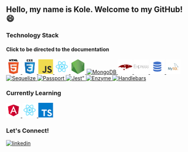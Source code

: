 ## Hello, my name is Kole. Welcome to my GitHub! 😄

### Technology Stack
#### Click to be directed to the documentation

<a target="_blank" href='https://developer.mozilla.org/en-US/docs/Web/Guide/HTML/HTML5'>
  <img alt="HTML5" width="40px" src="https://raw.githubusercontent.com/github/explore/80688e429a7d4ef2fca1e82350fe8e3517d3494d/topics/html/html.png" />
</a>
<a align=left target="_blank" href='https://developer.mozilla.org/en-US/docs/Web/CSS'>
  <img alt="CSS3" width="40px" src="https://raw.githubusercontent.com/github/explore/80688e429a7d4ef2fca1e82350fe8e3517d3494d/topics/css/css.png" />
</a>
<a align=left target="_blank" href='https://www.javascript.com/'>
  <img alt="JavaScript" width="40x" src="https://raw.githubusercontent.com/github/explore/80688e429a7d4ef2fca1e82350fe8e3517d3494d/topics/javascript/javascript.png" />
</a>
<a align=left target="_blank" href='https://reactjs.org/'>
  <img alt="React" width="40px" src="https://raw.githubusercontent.com/github/explore/80688e429a7d4ef2fca1e82350fe8e3517d3494d/topics/react/react.png" />
</a>
<a align=left target="_blank" href='https://nodejs.org/en/'>
  <img alt="Node" width="40px" src="https://raw.githubusercontent.com/github/explore/80688e429a7d4ef2fca1e82350fe8e3517d3494d/topics/nodejs/nodejs.png" />
</a>
<a align=left target="_blank" href='https://www.mongodb.com/2'>
  <img alt="MongoDB" width="40px" src="https://www.instana.com/media//01_INSTANA_IconSet_MongoDB.svg" />
</a>
<a align=left target="_blank" href='https://mongoosejs.com/'>
  <img alt="Mongoose" width="40px" src="https://raw.githubusercontent.com/github/explore/80688e429a7d4ef2fca1e82350fe8e3517d3494d/topics/mongoose/mongoose.png" />
</a>
<a align=left target="_blank" href='https://expressjs.com/'>
  <img alt="Express" width="40px" src="https://raw.githubusercontent.com/github/explore/80688e429a7d4ef2fca1e82350fe8e3517d3494d/topics/express/express.png" />
</a>
<a align=left target="_blank" href='https://www.iso.org/standard/63555.html'>
  <img alt="SQL" width="40px" src="https://raw.githubusercontent.com/github/explore/80688e429a7d4ef2fca1e82350fe8e3517d3494d/topics/sql/sql.png" />
</a>
<a align=left target="_blank" href='https://www.mysql.com/'>
  <img alt="mySQL" width="40px" src="https://raw.githubusercontent.com/github/explore/80688e429a7d4ef2fca1e82350fe8e3517d3494d/topics/mysql/mysql.png" />
</a>
<a align=left target="_blank" href='https://sequelize.org/'>
  <img alt="Sequelize" width="40px" src="https://cdn.iconscout.com/icon/free/png-512/sequelize-1175001.png" />
</a>
<a align=left target="_blank" href='http://www.passportjs.org/'>
  <img alt="Passport" width="40px" src="https://avatars.githubusercontent.com/u/1160530?s=200&v=4" />
</a>
<a align=left target="_blank" href='https://jestjs.io/'>
  <img alt=Jest" width="40px" src="https://nx.dev/assets/documentation/11.2.7/shared/jest-logo.png" />
</a>
<a align=left target="_blank" href='https://enzymejs.github.io/enzyme/'>
  <img alt="Enzyme" width="40px" src="https://cdn2.iconfinder.com/data/icons/social-icons-33/128/Airbnb-512.png" />
</a>
<a align=left target="_blank" href='https://handlebarsjs.com/'>
  <img alt="Handlebars" width="40px" src="https://cdn.iconscout.com/icon/free/png-512/handlebars-282936.png" />
</a>
                                                                                                         
<br />

### Currently Learning
<a target="_blank" href='https://handlebarsjs.com/'>
  <img alt="Angular" width="40px" src="https://raw.githubusercontent.com/github/explore/80688e429a7d4ef2fca1e82350fe8e3517d3494d/topics/angular/angular.png" />
</a>
<a target="_blank" align=left href='https://reactnative.dev/'>
  <img alt="React Native" width="40px" src="https://raw.githubusercontent.com/github/explore/80688e429a7d4ef2fca1e82350fe8e3517d3494d/topics/react-native/react-native.png" />
</a>
<a align=left target="_blank" href='https://www.typescriptlang.org/'>
  <img alt="TypeScript" width="40px" src="https://raw.githubusercontent.com/github/explore/80688e429a7d4ef2fca1e82350fe8e3517d3494d/topics/typescript/typescript.png" />
</a>

<br />

### Let's Connect!
<a target="_blank" href='https://www.linkedin.com/in/james-kole-a548541a1/'>
  <img alt='linkedin' src="https://img.shields.io/badge/LinkedIn-0077B5?style=for-the-badge&logo=linkedin&logoColor=white" />
</a>




